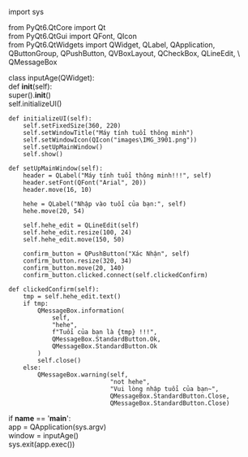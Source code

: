 import sys  
  
from PyQt6.QtCore import Qt  
from PyQt6.QtGui import QFont, QIcon  
from PyQt6.QtWidgets import QWidget, QLabel, QApplication, QButtonGroup, QPushButton, QVBoxLayout, QCheckBox, QLineEdit, \  
    QMessageBox  
  
  
class inputAge(QWidget):  
    def __init__(self):  
        super().__init__()  
        self.initializeUI()  
  
    def initializeUI(self):  
        self.setFixedSize(360, 220)  
        self.setWindowTitle("Máy tính tuổi thông minh")  
        self.setWindowIcon(QIcon("images\IMG_3901.png"))  
        self.setUpMainWindow()  
        self.show()  
  
    def setUpMainWindow(self):  
        header = QLabel("Máy tính tuổi thông minh!!!", self)  
        header.setFont(QFont("Arial", 20))  
        header.move(16, 10)  
  
        hehe = QLabel("Nhập vào tuổi của bạn:", self)  
        hehe.move(20, 54)  
  
        self.hehe_edit = QLineEdit(self)  
        self.hehe_edit.resize(100, 24)  
        self.hehe_edit.move(150, 50)  
  
        confirm_button = QPushButton("Xác Nhận", self)  
        confirm_button.resize(320, 34)  
        confirm_button.move(20, 140)  
        confirm_button.clicked.connect(self.clickedConfirm)  
  
    def clickedConfirm(self):  
        tmp = self.hehe_edit.text()  
        if tmp:  
            QMessageBox.information(  
                self,  
                "hehe",  
                f"Tuổi của bạn là {tmp} !!!",  
                QMessageBox.StandardButton.Ok,  
                QMessageBox.StandardButton.Ok  
            )  
            self.close()  
        else:  
            QMessageBox.warning(self,  
                                "not hehe",  
                                "Vui lòng nhập tuổi của bạn~",  
                                QMessageBox.StandardButton.Close,  
                                QMessageBox.StandardButton.Close)  
  
  
if __name__ == '__main__':  
    app = QApplication(sys.argv)  
    window = inputAge()  
    sys.exit(app.exec())